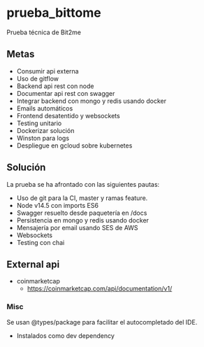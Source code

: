# prueba_bittome
Prueba técnica de Bit2me

## Metas
- Consumir api externa
- Uso de gitflow
- Backend api rest con node
- Documentar api rest con swagger
- Integrar backend con mongo y redis usando docker
- Emails automáticos
- Frontend desatentido y websockets
- Testing unitario
- Dockerizar solución
- Winston para logs
- Despliegue en gcloud sobre kubernetes

## Solución

La prueba se ha afrontado con las siguientes pautas:
- Uso de git para la CI, master y ramas feature.
- Node v14.5 con imports ES6
- Swagger resuelto desde paquetería en /docs
- Persistencia en mongo y redis usando docker
- Mensajería por email usando SES de AWS
- Websockets
- Testing con chai

## External api

- coinmarketcap
  - https://coinmarketcap.com/api/documentation/v1/

### Misc

Se usan @types/package para facilitar el autocompletado del IDE.
- Instalados como dev dependency 
